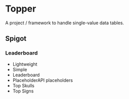 # Topper

A project / framework to handle single-value data tables.

## Spigot

### Leaderboard

- Lightweight
- Simple
- Leaderboard
- PlaceholderAPI placeholders
- Top Skulls
- Top Signs
